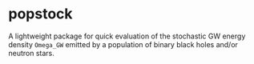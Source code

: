 # popstock

A lightweight package for quick evaluation of the stochastic GW energy density `Omega_GW` emitted by a population of binary black holes and/or neutron stars.
